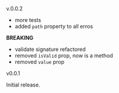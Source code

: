 v.0.0.2

- more tests
- added `path` property to all erros

**BREAKING**

- validate signature refactored
- removed `isValid` prop, now is a method
- removed `value` prop

v0.0.1

Initial release.